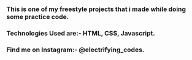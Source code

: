 ### This is one of my freestyle projects that i made while doing some practice code.

### Technologies Used are:- HTML, CSS, Javascript.

### Find me on Instagram:- @electrifying_codes.

[instagram]: https://www.instagram.com/electrifying_codes/
